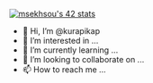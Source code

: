 <a href="https://github.com/oakoudad/badge42"><img src="https://badge.mediaplus.ma/greenbinary/msekhsou" alt="msekhsou's 42 stats" /></a>


- 👋 Hi, I’m @kurapikap
- 👀 I’m interested in ...
- 🌱 I’m currently learning ...
- 💞️ I’m looking to collaborate on ...
- 📫 How to reach me ...

<!---
kurapikap/kurapikap is a ✨ special ✨ repository because its `README.md` (this file) appears on your GitHub profile.
You can click the Preview link to take a look at your changes.
--->
